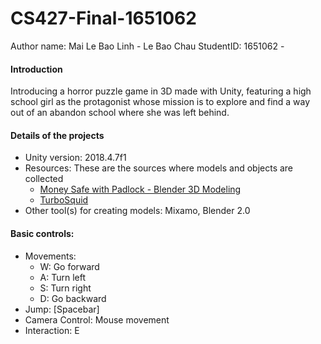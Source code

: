# CS427-Final-1651062

Author name: Mai Le Bao Linh - Le Bao Chau
StudentID: 1651062 - 

#### Introduction 
Introducing a horror puzzle game in 3D made with Unity, featuring a high school girl as the protagonist whose mission is to explore and find a way out of an abandon school where she was left behind.

#### Details of the projects
- Unity version: 2018.4.7f1 
- Resources: These are the sources where models and objects are collected
    - [Money Safe with Padlock - Blender 3D Modeling](https://www.youtube.com/watch?v=WDNLS1-OaKA)
    - [TurboSquid](https://www.turbosquid.com/)
- Other tool(s) for creating models: Mixamo, Blender 2.0 

#### Basic controls:
- Movements: 
  - W: Go forward
  - A: Turn left
  - S: Turn right
  - D: Go backward
- Jump: [Spacebar]
- Camera Control: Mouse movement
- Interaction: E

